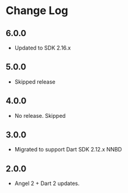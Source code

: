 # Change Log

## 6.0.0

* Updated to SDK 2.16.x

## 5.0.0

* Skipped release

## 4.0.0

* No release. Skipped

## 3.0.0

* Migrated to support Dart SDK 2.12.x NNBD

## 2.0.0

* Angel 2 + Dart 2 updates.
